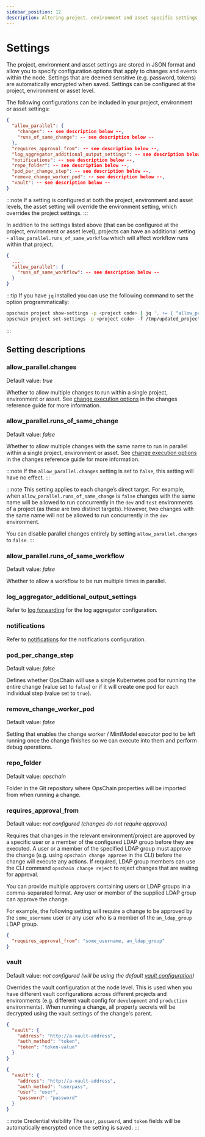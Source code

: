 ```yaml
---
sidebar_position: 12
description: Altering project, environment and asset specific settings.
---
```


# Settings

The project, environment and asset settings are stored in JSON format and allow you to specify configuration options that apply to changes and events within the node. Settings that are deemed sensitive (e.g. password, tokens) are automatically encrypted when saved. Settings can be configured at the project, environment or asset level.

The following configurations can be included in your project, environment or asset settings:

```json
{
  "allow_parallel": {
    "changes": -- see description below --,
    "runs_of_same_change": -- see description below --
  },
  "requires_approval_from": -- see description below --,
  "log_aggregator_additional_output_settings": -- see description below --,
  "notifications": -- see description below --,
  "repo_folder": -- see description below --,
  "pod_per_change_step": -- see description below --,
  "remove_change_worker_pod": -- see description below --,
  "vault": -- see description below --
}
```

:::note
If a setting is configured at both the project, environment and asset levels, the asset setting will override the environment setting, which overrides the project settings.
:::

In addition to the settings listed above (that can be configured at the project, environment or asset level), projects can have an additional setting - `allow_parallel.runs_of_same_workflow` which will affect workflow runs within that project.

```json
{
  ...
  "allow_parallel": {
    "runs_of_same_workflow": -- see description below --
  }
}
```

:::tip
If you have `jq` installed you can use the following command to set the option programmatically:

```bash
opschain project show-settings -p <project code> | jq '. += { "allow_parallel": { "changes": true, "runs_of_same_change": true } }' > /tmp/updated_project_settings.json
opschain project set-settings -p <project code> -f /tmp/updated_project_settings.json -y
```

:::

## Setting descriptions

### allow_parallel.changes

Default value: _true_

Whether to allow multiple changes to run within a single project, environment or asset. See [change execution options](/key-concepts/changes.md#change-execution-options) in the changes reference guide for more information.

### allow_parallel.runs_of_same_change

Default value: _false_

Whether to allow multiple changes with the same name to run in parallel within a single project, environment or asset. See [change execution options](/key-concepts/changes.md#change-execution-options) in the changes reference guide for more information.

:::note
If the `allow_parallel.changes` setting is set to `false`, this setting will have no effect.
:::

:::note
This setting applies to each change’s direct target. For example, when `allow_parallel.runs_of_same_change` is `false` changes with the same name will be allowed to run concurrently in the `dev` and `test` environments of a project (as these are two distinct targets). However, two changes with the same name will not be allowed to run concurrently in the `dev` environment.

You can disable parallel changes entirely by setting `allow_parallel.changes` to `false`.
:::

### allow_parallel.runs_of_same_workflow

Default value: _false_

Whether to allow a workflow to be run multiple times in parallel.

### log_aggregator_additional_output_settings

Refer to [log forwarding](/docs/administration/log-forwarding.md) for the log aggregator configuration.

### notifications

Refer to [notifications](/administration/notifications.md) for the notifications configuration.

### pod_per_change_step

Default value: _false_

Defines whether OpsChain will use a single Kubernetes pod for running the entire change (value set to `false`) or if it will create one pod for each individual step (value set to `true`).

### remove_change_worker_pod

Default value: _false_

Setting that enables the change worker / MintModel executor pod to be left running once the change finishes so we can execute into them and perform debug operations.

### repo_folder

Default value: _opschain_

Folder in the Git repository where OpsChain properties will be imported from when running a change.

### requires_approval_from

Default value: _not configured (changes do not require approval)_

Requires that changes in the relevant environment/project are approved by a specific user or a member of the configured LDAP group before they are executed. A user or a member of the specified LDAP group must approve the change (e.g. using `opschain change approve` in the CLI) before the change will execute any actions. If required, LDAP group members can use the CLI command `opschain change reject` to reject changes that are waiting for approval.

You can provide multiple approvers containing users or LDAP groups in a comma-separated format. Any user or member of the supplied LDAP group can approve the change.

For example, the following setting will require a change to be approved by the `some_username` user or any user who is a member of the `an_ldap_group` LDAP group.

```json
{
  "requires_approval_from": "some_username, an_ldap_group"
}
```

### vault

Default value: _not configured (will be using the default [vault configuration](/advanced/development-environment.md#optional-prerequisite---secret-vault-configuration))_

Overrides the vault configuration at the node level. This is used when you have different vault configurations across different projects and environments (e.g. different vault config for `development` and `production` environments).
When running a change, all property secrets will be decrypted using the vault settings of the change's parent.

```json
{
  "vault": {
    "address": "http://a-vault-address",
    "auth_method": "token",
    "token": "token-value"
  }
}
```

```json
{
  "vault": {
    "address": "http://a-vault-address",
    "auth_method": "userpass",
    "user": "user",
    "password": "password"
  }
}
```

:::note Credential visibility
  The `user`, `password`, and `token` fields will be automatically encrypted once the setting is saved.
:::
